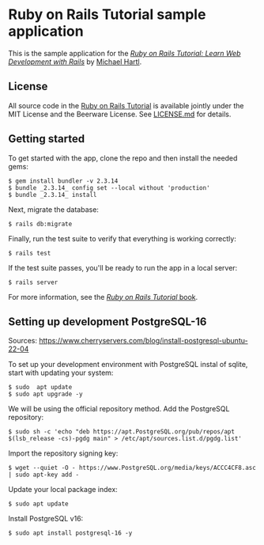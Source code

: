 # Ruby on Rails Tutorial sample application

This is the sample application for the
[*Ruby on Rails Tutorial:
Learn Web Development with Rails*](https://www.railstutorial.org/)
by [Michael Hartl](https://www.michaelhartl.com/).

## License

All source code in the [Ruby on Rails Tutorial](https://www.railstutorial.org/)
is available jointly under the MIT License and the Beerware License. See
[LICENSE.md](LICENSE.md) for details.

## Getting started

To get started with the app, clone the repo and then install the needed gems:

```
$ gem install bundler -v 2.3.14
$ bundle _2.3.14_ config set --local without 'production'
$ bundle _2.3.14_ install
```

Next, migrate the database:

```
$ rails db:migrate
```

Finally, run the test suite to verify that everything is working correctly:

```
$ rails test
```

If the test suite passes, you'll be ready to run the app in a local server:

```
$ rails server
```

For more information, see the
[*Ruby on Rails Tutorial* book](https://www.railstutorial.org/book).


## Setting up development PostgreSQL-16
Sources: https://www.cherryservers.com/blog/install-postgresql-ubuntu-22-04

To set up your development environment with PostgreSQL instal of sqlite, start with updating your system:

```
$ sudo  apt update
$ sudo apt upgrade -y
```

We will be using the official repository method.
Add the PostgreSQL repository:

```
$ sudo sh -c 'echo "deb https://apt.PostgreSQL.org/pub/repos/apt $(lsb_release -cs)-pgdg main" > /etc/apt/sources.list.d/pgdg.list'
```

Import the repository signing key:

```
$ wget --quiet -O - https://www.PostgreSQL.org/media/keys/ACCC4CF8.asc | sudo apt-key add -
```

Update your local package index:

```
$ sudo apt update
```

Install PostgreSQL v16:

```
$ sudo apt install postgresql-16 -y
```

